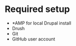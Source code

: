 Required setup
==============

  - *AMP for local Drupal install
  - Drush
  - Git
  - GitHub user account
